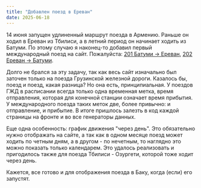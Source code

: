 ```yaml
---
title: "Добавлен поезд в Ереван"
date: 2025-06-18
---
```

14 июня запущен удлиненный маршрут поезда в Армению. Раньше он ходил в Ереван из Тбилиси, а в летний период он начинает ходить из Батуми. По этому случаю я наконец-то добавил первый международный поезд на сайт. Пожалуйста: [201 Батуми → Ереван](https://georailway.com/ru/routes/201), [202 Ереван → Батуми](https://georailway.com/ru/routes/202).

Долго не брался за эту задачу, так как весь сайт изначально был заточен только на поезда Грузинской железной дороги. Казалось бы, поезд и поезд, какая разница? Но она есть, принципиальная. У поездов ГЖД в расписании всегда только одна временная метка, время отправления, которая для конечной станции означает время прибытия. У международного поезда таких меток две, более привычно: и отправление, и прибытие. В итоге пришлось залезть в код каждой страницы на фронте и во все генераторы данных.

Еще одна особенность: график движения "через день". Это обязательно нужно отображать на сайте, а так как в одном месяце поезд может ходить по четным дням, а в другом - по нечетным, то наглядно это можно показать только календарем. Это удалось реализовать и пригодилось также для поезда Тбилиси - Озургети, которой тоже ходит через день.

Кажется, все готово и для отображения поезда в Баку, когда (если) его запустят.





